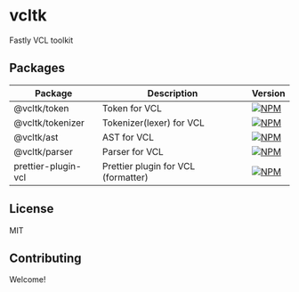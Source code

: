 # vcltk

Fastly VCL toolkit

## Packages

| Package | Description | Version |
| --- | --- | --- |
| @vcltk/token | Token for VCL | [![NPM](https://img.shields.io/npm/v/@vcltk/token)](https://npmjs.com/@vcltk/token) |
| @vcltk/tokenizer | Tokenizer(lexer) for VCL | [![NPM](https://img.shields.io/npm/v/@vcltk/tokenizer)](https://npmjs.com/@vcltk/tokenizer) |
| @vcltk/ast | AST for VCL | [![NPM](https://img.shields.io/npm/v/@vcltk/ast)](https://npmjs.com/@vcltk/ast) |
| @vcltk/parser | Parser for VCL | [![NPM](https://img.shields.io/npm/v/@vcltk/parser)](https://npmjs.com/@vcltk/parser) |
| prettier-plugin-vcl | Prettier plugin for VCL (formatter) | [![NPM](https://img.shields.io/npm/v/prettier-plugin-vcl)](https://npmjs.com/prettier-plugin-vcl) |

## License

MIT

## Contributing

Welcome!
